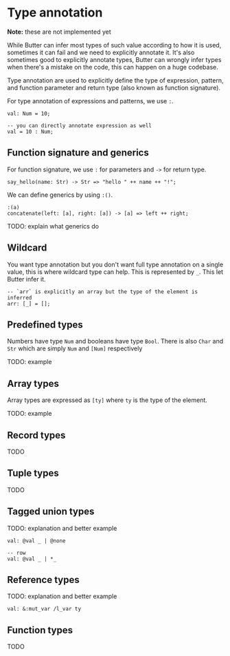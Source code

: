# Type annotation

**Note:** these are not implemented yet

While Butter can infer most types of such value according to how it is used, sometimes it can fail and we need to explicitly annotate it. It's also sometimes good to explicitly annotate types, Butter can wrongly infer types when there's a mistake on the code, this can happen on a huge codebase.

Type annotation are used to explicitly define the type of expression, pattern, and function parameter and return type (also known as function signature).

For type annotation of expressions and patterns, we use `:`.

```butter
val: Num = 10;

-- you can directly annotate expression as well
val = 10 : Num;
```

## Function signature and generics

For function signature, we use `:` for parameters and `->` for return type.

```butter
say_hello(name: Str) -> Str => "hello " ++ name ++ "!";
```

We can define generics by using `:()`.

```butter
:(a)
concatenate(left: [a], right: [a]) -> [a] => left ++ right;
```

TODO: explain what generics do

## Wildcard

You want type annotation but you don't want full type annotation on a single value, this is where wildcard type can help. This is represented by `_`. This let Butter infer it.

```butter
-- `arr` is explicitly an array but the type of the element is inferred
arr: [_] = [];
```

## Predefined types

Numbers have type `Num` and booleans have type `Bool`. There is also `Char` and `Str` which are simply `Num` and `[Num]` respectively

TODO: example

## Array types

Array types are expressed as `[ty]` where `ty` is the type of the element.

TODO: example

## Record types

TODO

## Tuple types

TODO

## Tagged union types

TODO: explanation and better example

```butter
val: @val _ | @none

-- row
val: @val _ | *_
```

## Reference types

TODO: explanation and better example

```butter
val: &:mut_var /l_var ty
```

## Function types

TODO
